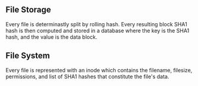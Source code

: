 


## File Storage ##

Every file is determinastly split by rolling hash. Every resulting block SHA1 hash is then computed and stored in a database where the key is the SHA1 hash, and the value is the data block.

## File System ##

Every file is represented with an inode which contains the filename, filesize, permissions, and list of SHA1 hashes that constitute the file's data. 